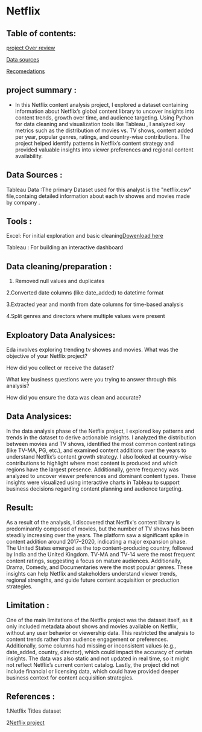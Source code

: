 # Netflix
Table of contents:
-
[project Over review](project-overeview)


[Data sources](Data-sources)


[Recomedations](recomedation)

project summary :
-
- In this Netflix content analysis project, I explored a dataset containing information about Netflix’s global content library to uncover insights into content trends, growth over time, and audience targeting. Using Python for data cleaning and visualization tools like Tableau , I analyzed key metrics such as the distribution of movies vs. TV shows, content added per year, popular genres, ratings, and country-wise contributions. The project helped identify patterns in Netflix’s content strategy and provided valuable insights into viewer preferences and regional content availability.
  
 Data Sources :
 -
  Tableau Data :The primary  Dataset used for this analyst is the "netflix.csv" file,containg detailed information about each tv showes and movies made by company .
  
  Tools :
  -
   Excel: For initial exploration and basic cleaning[Dowenload here](https://microsoft.com)

   Tableau : For building an interactive dashboard

   Data cleaning/preparation :
   -
1. Removed null values and duplicates

2.Converted date columns (like date_added) to datetime format

3.Extracted year and month from date columns for time-based analysis

4.Split genres and directors where multiple values were present

Exploatory Data  Analysices:
-
Eda involves exploring trending tv showes and movies.
What was the objective of your Netflix project?

How did you collect or receive the dataset?

What key business questions were you trying to answer through this analysis?

How did you ensure the data was clean and accurate?

Data Analysices:
-
In the data analysis phase of the Netflix project, I explored key patterns and trends in the dataset to derive actionable insights. I analyzed the distribution between movies and TV shows, identified the most common content ratings (like TV-MA, PG, etc.), and examined content additions over the years to understand Netflix’s content growth strategy. I also looked at country-wise contributions to highlight where most content is produced and which regions have the largest presence. Additionally, genre frequency was analyzed to uncover viewer preferences and dominant content types. These insights were visualized using interactive charts in Tableau to support business decisions regarding content planning and audience targeting.

Result:
-
As a result of the analysis, I discovered that Netflix's content library is predominantly composed of movies, but the number of TV shows has been steadily increasing over the years. The platform saw a significant spike in content addition around 2017–2020, indicating a major expansion phase. The United States emerged as the top content-producing country, followed by India and the United Kingdom. TV-MA and TV-14 were the most frequent content ratings, suggesting a focus on mature audiences. Additionally, Drama, Comedy, and Documentaries were the most popular genres. These insights can help Netflix and stakeholders understand viewer trends, regional strengths, and guide future content acquisition or production strategies.

Limitation :
-
One of the main limitations of the Netflix project was the dataset itself, as it only included metadata about shows and movies available on Netflix, without any user behavior or viewership data. This restricted the analysis to content trends rather than audience engagement or preferences. Additionally, some columns had missing or inconsistent values (e.g., date_added, country, director), which could impact the accuracy of certain insights. The data was also static and not updated in real time, so it might not reflect Netflix’s current content catalog. Lastly, the project did not include financial or licensing data, which could have provided deeper business context for content acquisition strategies.


References :
-
1.Netflix Titles dataset

2[Netflix project](https://netflix.com)



   





  
                
